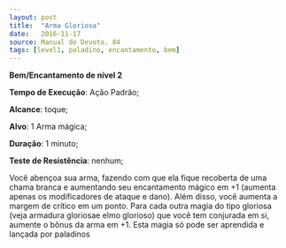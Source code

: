 ```yaml
---
layout: post
title:  "Arma Gloriosa"
date:   2016-11-17
source: Manual do Devoto. 84
tags: [level1, paladino, encantamento, bem]
---
```


**Bem/Encantamento de nível 2**

**Tempo de Execução**: Ação Padrão;

**Alcance**: toque;

**Alvo**: 1 Arma mágica;

**Duração**: 1 minuto;

**Teste de Resistência**: nenhum;

Você abençoa sua arma, fazendo 
com que ela fique recoberta de uma 
chama branca e aumentando seu encantamento mágico em +1 (aumenta apenas 
os modificadores de ataque e dano). 
Além disso, você aumenta a margem de 
crítico em um ponto. Para cada outra
magia do tipo gloriosa (veja armadura 
gloriosae elmo glorioso) que você tem 
conjurada em si, aumente o bônus da 
arma em +1. Esta magia só pode ser 
aprendida e lançada por paladinos